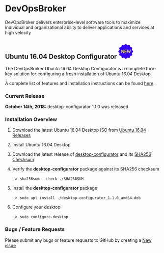 # DevOpsBroker
DevOpsBroker delivers enterprise-level software tools to maximize individual and organizational ability to deliver applications and services at high velocity

## Ubuntu 16.04 Desktop Configurator ![New Release](images/new-icon.png)

The DevOpsBroker Ubuntu 16.04 Desktop Configurator is a complete turn-key solution for configuring a fresh installation of Ubuntu 16.04 Desktop.

A complete list of features and installation instructions can be found [here](Ubuntu/16.04/Desktop/Configurator/doc/README.md).

### Current Release
**October 14th, 2018:** desktop-configurator 1.1.0 was released

### Installation Overview
1. Download the latest Ubuntu 16.04 Desktop ISO from [Ubuntu 16.04 Releases](http://releases.ubuntu.com/16.04/)

2. Install Ubuntu 16.04 Desktop

3. Download the latest release of [desktop-configurator](https://github.com/macvelli/DevOpsBroker/releases/download/desktop-configurator-1.1.0/desktop-configurator_1.1.0_amd64.deb) and its [SHA256 Checksum](https://github.com/macvelli/DevOpsBroker/releases/download/desktop-configurator-1.1.0/SHA256SUM)

4. Verify the **desktop-configurator** package against its SHA256 checksum

   * `sha256sum --check ./SHA256SUM`


5. Install the **desktop-configurator** package

   * `sudo apt install ./desktop-configurator_1.1.0_amd64.deb`


6. Configure your desktop

   * `sudo configure-desktop`

### Bugs / Feature Requests

Please submit any bugs or feature requests to GitHub by creating a [New issue](https://github.com/macvelli/DevOpsBroker/issues)
